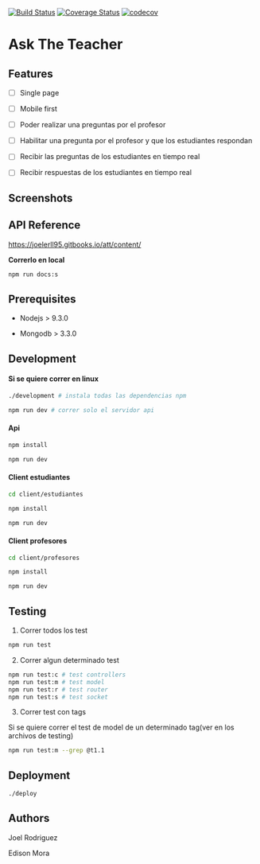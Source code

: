<!-- https://medium.com/@meakaakka/a-beginners-guide-to-writing-a-kickass-readme-7ac01da88ab3 -->
[![Build Status](https://travis-ci.org/joelerll/att.svg?branch=master)](https://travis-ci.org/joelerll/att)
[![Coverage Status](https://coveralls.io/repos/github/joelerll/att/badge.svg?branch=master)](https://coveralls.io/github/joelerll/att?branch=master)
[![codecov](https://codecov.io/gh/joelerll/att/branch/master/graph/badge.svg)](https://codecov.io/gh/joelerll/att)
# Ask The Teacher

## Features
- [ ] Single page

- [ ] Mobile first

- [ ] Poder realizar una preguntas por el profesor

- [ ] Habilitar una pregunta por el profesor y que los estudiantes respondan

- [ ] Recibir las preguntas de los estudiantes en tiempo real

- [ ] Recibir respuestas de los estudiantes en tiempo real

## Screenshots

## API Reference

https://joelerll95.gitbooks.io/att/content/

__Correrlo en local__

```sh
npm run docs:s
```

## Prerequisites

* Nodejs > 9.3.0

* Mongodb > 3.3.0

## Development

#### Si se quiere correr en linux

```sh
./development # instala todas las dependencias npm
```

```sh
npm run dev # correr solo el servidor api
```

#### Api

```sh
npm install
```

```sh
npm run dev
```

#### Client estudiantes

```sh
cd client/estudiantes
```

```sh
npm install
```


```sh
npm run dev
```

#### Client profesores

```sh
cd client/profesores
```

```sh
npm install
```


```sh
npm run dev
```

## Testing

1. Correr todos los test

```sh
npm run test
```

2. Correr algun determinado test

```sh
npm run test:c # test controllers
npm run test:m # test model
npm run test:r # test router
npm run test:s # test socket
```

3. Correr test con tags

Si se quiere correr el test de model de un determinado tag(ver en los archivos de testing)

```sh
npm run test:m --grep @t1.1
```

## Deployment

```sh
./deploy
```

## Authors

Joel Rodriguez

Edison Mora